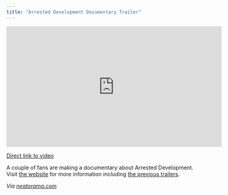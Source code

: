 ```yaml
---
title: "Arrested Development Documentary Trailer"
---
```

<p><iframe width="560" height="315" src="https://www.youtube.com/embed/KocGHBPCfLc" frameborder="0" allowfullscreen></iframe></p>
<p><a href="https://youtu.be/KocGHBPCfLc">Direct link to video</a></p>
<p>A couple of fans are making a documentary about Arrested Development. Visit <a href="https://arresteddevelopmentdoc.com">the website</a> for more information including <a href="https://arresteddevelopmentdoc.com/trailers/">the previous trailers</a>.</p>
<p><em>Via <a href="https://www.neatorama.com/2012/10/18/Arrested-Development-Documentary-Trailer/">neatorama.com</a></em></p>
